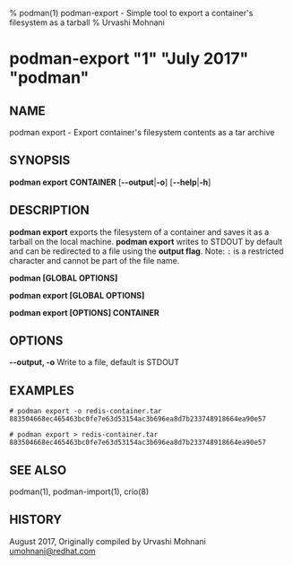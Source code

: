 % podman(1) podman-export - Simple tool to export a container's filesystem as a tarball
% Urvashi Mohnani
# podman-export "1" "July 2017" "podman"

## NAME
podman export - Export container's filesystem contents as a tar archive

## SYNOPSIS
**podman export**
**CONTAINER**
[**--output**|**-o**]
[**--help**|**-h**]

## DESCRIPTION
**podman export** exports the filesystem of a container and saves it as a tarball
on the local machine. **podman export** writes to STDOUT by default and can be
redirected to a file using the **output flag**.
Note: `:` is a restricted character and cannot be part of the file name.

**podman [GLOBAL OPTIONS]**

**podman export [GLOBAL OPTIONS]**

**podman export [OPTIONS] CONTAINER**

## OPTIONS

**--output, -o**
Write to a file, default is STDOUT

## EXAMPLES

```
# podman export -o redis-container.tar 883504668ec465463bc0fe7e63d53154ac3b696ea8d7b233748918664ea90e57
```

```
# podman export > redis-container.tar 883504668ec465463bc0fe7e63d53154ac3b696ea8d7b233748918664ea90e57
```

## SEE ALSO
podman(1), podman-import(1), crio(8)

## HISTORY
August 2017, Originally compiled by Urvashi Mohnani <umohnani@redhat.com>
